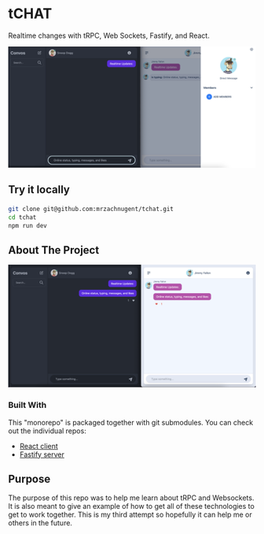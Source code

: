 <div id="top"></div>

# tCHAT

Realtime changes with tRPC, Web Sockets, Fastify, and React.
<br />

<div align="center">
    <img src="https://github.com/mrzachnugent/tchat-react-client/blob/5f45ae4160bf631ba3254385939f182643ff4878/assets/realtime.png?raw=true" alt="Screenshot" >
</div>

## Try it locally

```bash
git clone git@github.com:mrzachnugent/tchat.git
cd tchat
npm run dev
```

## About The Project

<img src="https://github.com/mrzachnugent/tchat-react-client/blob/5f45ae4160bf631ba3254385939f182643ff4878/assets/liked-message.png?raw=true" alt="Screenshot-2" >

### Built With

This "monorepo" is packaged together with git submodules. You can check out the individual repos:

- [React client](https://github.com/mrzachnugent/tchat-react-client)
- [Fastify server](https://github.com/mrzachnugent/tchat-fastify-server)

## Purpose

The purpose of this repo was to help me learn about tRPC and Websockets. It is also meant to give an example of how to get all of these technologies to get to work together. This is my third attempt so hopefully it can help me or others in the future.
